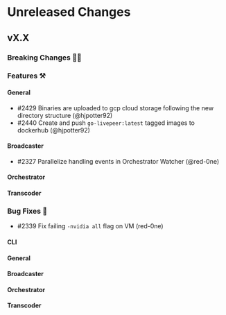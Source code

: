 # Unreleased Changes

## vX.X

### Breaking Changes 🚨🚨

### Features ⚒

#### General
- \#2429 Binaries are uploaded to gcp cloud storage following the new directory structure (@hjpotter92)
- \#2440 Create and push `go-livepeer:latest` tagged images to dockerhub (@hjpotter92)

#### Broadcaster
- \#2327 Parallelize handling events in Orchestrator Watcher (@red-0ne)

#### Orchestrator

#### Transcoder

### Bug Fixes 🐞
- \#2339 Fix failing `-nvidia all` flag on VM (red-0ne)

#### CLI

#### General

#### Broadcaster

#### Orchestrator

#### Transcoder
